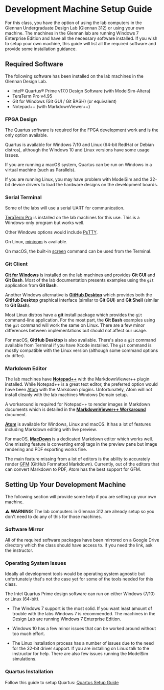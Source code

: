 # Development Machine Setup Guide

For this class, you have the option of using the lab computers in the Glennan Undergraduate Design Lab (Glennan 312) or using your own machine.  The machines in the Glennan lab are running Windows 7 Enterprise Edition and have all the necessary software installed.  If you wish to setup your own machine, this guide will list all the required software and provide some installation guidance.

## Required Software

The following software has been installed on the lab machines in the Glennan Design Lab.

* Intel® Quartus® Prime v17.0 Design Software (with ModelSim-Altera)
* TeraTerm Pro v4.95
* Git for Windows (Git GUI / Git BASH) (or equivalent)
* Notepad++ (with MarkdownViewer++)

### FPGA Design

The Quartus software is required for the FPGA development work and is the only option available.  

Quartus is available for Windows 7/10 and Linux (64-bit RedHat or Debian distros), although the Windows 10 and Linux versions have some usage issues.

If you are running a macOS system, Quartus can be run on Windows in a virtual machine (such as Parallels).

If you are running Linux, you may have problem with ModelSim and the 32-bit device drivers to load the hardware designs on the development boards.

### Serial Terminal

Some of the labs will use a serial UART for communication.

[TeraTerm Pro](https://ttssh2.osdn.jp/index.html.en) is installed on the lab machines for this use.  This is a Windows-only program but works well.

Other Windows options would include [PuTTY](https://www.chiark.greenend.org.uk/~sgtatham/putty/).

On Linux, [minicom](https://help.ubuntu.com/community/Minicom) is available.

On macOS, the built-in [screen](https://pbxbook.com/other/mac-tty.html) command can be used from the Terminal.

### Git Client

[**Git for Windows**](http://gitforwindows.org) is installed on the lab machines and provides **Git GUI** and **Git Bash**.  Most of the lab documentation presents examples using the `git` application from **Git Bash**.

Another Windows alternative is [**GitHub Desktop**](https://desktop.github.com) which provides both the **GitHub Desktop** graphical interface (similar to **Git GUI**) and **Git Shell** (similar to **Git Bash**).

Most Linux distros have a **git** install package which provides the `git` command-line application.  For the most part, the **Git Bash** examples using the `git` command will work the same on Linux.  There are a few minor differences between implementations but should not affect our usage.

For macOS, **GitHub Desktop** is also available.  There's also a `git` command available from Terminal if you have Xcode installed.  The `git` command is mostly compatible with the Linux version (although some command options do differ).

### Markdown Editor

The lab machines have [**Notepad++**](https://notepad-plus-plus.org) with the MarkdownViewer++ plugin installed.  While Notepad++ is a great text editor, the preferred option would have been [Atom](https://atom.io) with the Markdown plugins. Unfortunately, Atom will not install cleanly with the lab machines Windows Domain setup.

A workaround is required for Notepad++ to render images in Markdown documents which is detailed in the [**MarkdownViewer++ Workaround**](Lab2-Guide/NPP-PDF-Workaround.md) document.

[**Atom**](https://atom.io) is available for Windows, Linux and macOS.  It has a lot of features including Markdown editing with live preview.

For macOS, [**MacDown**](https://macdown.uranusjr.com) is a dedicated Markdown editor which works well.  One missing feature is converting emoji tags in the preview pane but image rendering and PDF exporting works fine.

The main feature missing from a lot of editors is the ability to accurately render [GFM](https://github.github.com/gfm/) (GitHub Formatted Markdown).  Currently, out of the editors that can convert Markdown to PDF, Atom has the best support for GFM.

## Setting Up Your Development Machine

The following section will provide some help if you are setting up your own machine.

:warning: **WARNING:** The lab computers in Glennan 312 are already setup so you don't need to do any of this for those machines.

### Software Mirror

All of the required software packages have been mirrored on a Google Drive directory which the class should have access to.  If you need the link, ask the instructor.

### Operating System Issues

Ideally all development tools would be operating system agnostic but unfortunately that's not the case yet for some of the tools needed for this class.

The Intel Quartus Prime design software can run on either Windows (7/10) or Linux (64-bit).  

* The Windows 7 support is the most solid.  If you want least amount of trouble with the labs Windows 7 is recommended. The machines in the Design Lab are running Windows 7 Enterprise Edition.

* Windows 10 has a few minor issues that can be worked around without too much effort.

* The Linux installation process has a number of issues due to the need for the 32-bit driver support.  If you are installing on Linux talk to the instructor for help.  There are also few issues running the ModelSim simulations.

### Quartus Installation

Follow this guide to setup Quartus: [Quartus Setup Guide](QuartusSetup-Guide.md)



